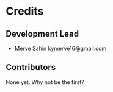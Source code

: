 # Credits


## Development Lead

* Merve Sahin <kymerve16@gmail.com>

## Contributors

None yet. Why not be the first?

